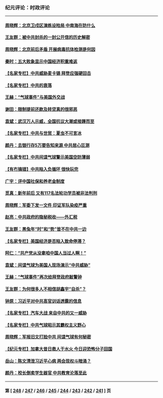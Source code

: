 ### 纪元评论：时政评论
---
#### [周晓辉：北京卫戍区演练设险局 中南海在防什么](../../pages/nsc1025/n13927649.md) 
#### [王友群：被中共封杀的一封公开信的历史解密](../../pages/nsc1025/n13927246.md) 
#### [周晓辉：北京前后矛盾 开展病毒抗体检测是何因](../../pages/nsc1025/n13927271.md) 
#### [秦时：五大败象显示中国经济积重难返](../../pages/nsc1025/n13927241.md) 
#### [【名家专栏】中共威胁麦卡锡 拜登应强硬回击](../../pages/nsc1025/n13927135.md) 
#### [【名家专栏】中共的衰落](../../pages/nsc1025/n13927124.md) 
#### [王赫：“气球事件”与美国外交战](../../pages/nsc1025/n13926812.md) 
#### [谢田：限制提前还款及转贷真的很邪恶](../../pages/nsc1025/n13926876.md) 
#### [袁斌：武汉万人示威，全国抗议大潮或接踵而至](../../pages/nsc1025/n13926865.md) 
#### [【名家专栏】中共与世贸：夏虫不可言冰](../../pages/nsc1025/n13924595.md) 
#### [颜丹：去银行存5万要告知来源 中共居心叵测](../../pages/nsc1025/n13926495.md) 
#### [【名家专栏】中共间谍气球警示美国空防薄弱](../../pages/nsc1025/n13926400.md) 
#### [【有冇搞错】中共陷入负循环 很快玩完](../../pages/nsc1025/n13926140.md) 
#### [广宇：评中国社保和养老金制度](../../pages/nsc1025/n13926290.md) 
#### [觅真：新年前后 又有117名法轮功学员被非法判刑](../../pages/nsc1025/n13926265.md) 
#### [周晓辉：军委下发一文件 印证军队染疫严重](../../pages/nsc1025/n13926191.md) 
#### [赵亮：中共政府的隐秘税收——外汇税](../../pages/nsc1025/n13925954.md) 
#### [王友群：黑兔年“时”和“势”皆不在中共一边](../../pages/nsc1025/n13925764.md) 
#### [【名家专栏】美国经济是否陷入致命停滞？](../../pages/nsc1025/n13925393.md) 
#### [阿仁：“共产党从没拿咱中国人当过人啊！”](../../pages/nsc1025/n13925355.md) 
#### [袁斌：间谍气球为美国人现场演示“中共威胁”](../../pages/nsc1025/n13925177.md) 
#### [王赫：“气球事件”再次给拜登政府敲警钟](../../pages/nsc1025/n13925145.md) 
#### [王友群：为何很多人不相信胡鑫宇“自杀”？](../../pages/nsc1025/n13925052.md) 
#### [钟原：习近平对中共高官训话透露的信息](../../pages/nsc1025/n13925092.md) 
#### [【名家专栏】汽车大战 来自中共的又一威胁](../../pages/nsc1025/n13921016.md) 
#### [【名家专栏】中共气球昭示其霸权主义野心](../../pages/nsc1025/n13924600.md) 
#### [周晓辉：军报旧文打脸中共 间谍气球有何秘密](../../pages/nsc1025/n13924800.md) 
#### [【纪元专栏】加拿大昔日救人于水火 今日迎恐怖分子回国](../../pages/nsc1025/n13924776.md) 
#### [岳山：陈文清泄习近平心病 两会现权斗暗涌？](../../pages/nsc1025/n13924607.md) 
#### [颜丹：校长倒卖学生器官 中共教育沦落至此](../../pages/nsc1025/n13924780.md) 

---
#### 第 [ [248](./248.md) / [247](./247.md) / [246](./246.md) / [245](./245.md) / [244](./244.md) / [243](./243.md) / [242](./242.md) / [241](./241.md) ] 页
